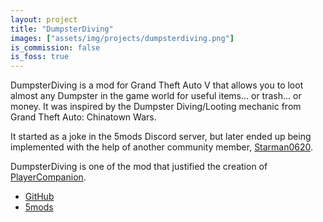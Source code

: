 ```yaml
---
layout: project
title: "DumpsterDiving"
images: ["assets/img/projects/dumpsterdiving.png"]
is_commission: false
is_foss: true
---
```


DumpsterDiving is a mod for Grand Theft Auto V that allows you to loot almost any Dumpster in the game world for useful items... or trash... or money. It was inspired by the Dumpster Diving/Looting mechanic from Grand Theft Auto: Chinatown Wars.

It started as a joke in the 5mods Discord server, but later ended up being implemented with the help of another community member, [Starman0620](https://www.gta5-mods.com/users/Starman0620).

DumpsterDiving is one of the mod that justified the creation of [PlayerCompanion](playercompanion).

* [GitHub](https://github.com/justalemon/DumpsterDiving)
* [5mods](https://www.gta5-mods.com/scripts/dumpsterdiving)
